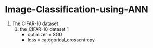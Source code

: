 # Image-Classification-using-ANN

1. The CIFAR-10 dataset
   1. the_CIFAR-10_dataset_1
      - optimizer = SGD
      - loss = categorical_crossentropy
